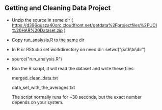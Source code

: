 ## Getting and Cleaning Data Project

* Unzip the source in some dir
  ( https://d396qusza40orc.cloudfront.net/getdata%2Fprojectfiles%2FUCI%20HAR%20Dataset.zip )

* Copy run_analysis.R to the same dir

* In R or RStudio set workdirectory on need dir: setwd("path\to\dir")

* source("run_analysis.R")

* Run the R script, it will read the dataset and write these files:

  merged_clean_data.txt

  data_set_with_the_averages.txt

  The script normally runs for ~30 seconds, but the exact number depends on your system.
